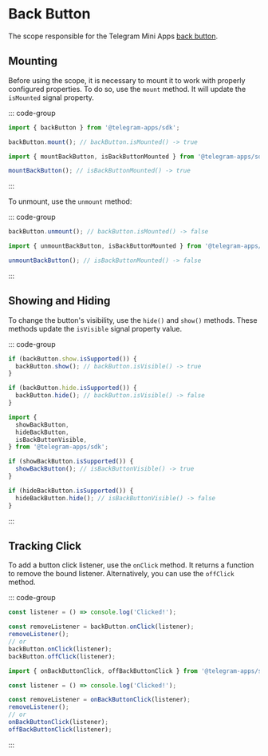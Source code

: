 # Back Button

The scope responsible for the Telegram Mini Apps [back button](../../../../platform/back-button.md).

## Mounting

Before using the scope, it is necessary to mount it to work with properly configured properties. To
do so, use the `mount` method. It will update the `isMounted` signal property.

::: code-group

```ts [Using object]
import { backButton } from '@telegram-apps/sdk';

backButton.mount(); // backButton.isMounted() -> true
```

```ts [Using functions]
import { mountBackButton, isBackButtonMounted } from '@telegram-apps/sdk';

mountBackButton(); // isBackButtonMounted() -> true
```

:::

To unmount, use the `unmount` method:

::: code-group

```ts [Using object]
backButton.unmount(); // backButton.isMounted() -> false
```

```ts [Using functions]
import { unmountBackButton, isBackButtonMounted } from '@telegram-apps/sdk';

unmountBackButton(); // isBackButtonMounted() -> false
```

:::


## Showing and Hiding

To change the button's visibility, use the `hide()` and `show()` methods. These methods update
the `isVisible` signal property value.

::: code-group

```ts [Using object]
if (backButton.show.isSupported()) {
  backButton.show(); // backButton.isVisible() -> true
}

if (backButton.hide.isSupported()) {
  backButton.hide(); // backButton.isVisible() -> false
}
```

```ts [Using functions]
import {
  showBackButton,
  hideBackButton,
  isBackButtonVisible,
} from '@telegram-apps/sdk';

if (showBackButton.isSupported()) {
  showBackButton(); // isBackButtonVisible() -> true
}

if (hideBackButton.isSupported()) {
  hideBackButton.hide(); // isBackButtonVisible() -> false
}
```

:::

## Tracking Click

To add a button click listener, use the `onClick` method. It returns a function to remove the bound
listener. Alternatively, you can use the `offClick` method.

::: code-group

```ts [Using object]
const listener = () => console.log('Clicked!');

const removeListener = backButton.onClick(listener);
removeListener();
// or
backButton.onClick(listener);
backButton.offClick(listener);
```

```ts [Using functions]
import { onBackButtonClick, offBackButtonClick } from '@telegram-apps/sdk';

const listener = () => console.log('Clicked!');

const removeListener = onBackButtonClick(listener);
removeListener();
// or
onBackButtonClick(listener);
offBackButtonClick(listener);
```

:::
